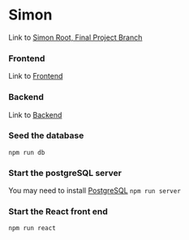 # Simon
Link to [Simon Root, Final Project Branch](https://github.com/armaBurton/simon/tree/Final_Project)

### Frontend
Link to [Frontend](https://github.com/armaBurton/simon/tree/Final_Project/client)

### Backend
Link to [Backend](https://github.com/armaBurton/simon/tree/Final_Project/server)

### Seed the database
```npm run db```

### Start the postgreSQL server
You may need to install [PostgreSQL](https://www.postgresql.org/)
```npm run server```

### Start the React front end
```npm run react```
